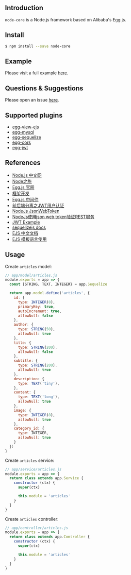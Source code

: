 ## Introduction
`node-core` is a Node.js framework based on Alibaba's Egg.js.

## Install
```bash
$ npm install --save node-core
```

## Example
Please visit a full example [here](https://github.com/zhaotoday/egg.js).

## Questions & Suggestions
Please open an issue [here](https://github.com/zhaotoday/node-core/issues).

## Supported plugins
- [egg-view-ejs](https://github.com/eggjs/egg-view-ejs)
- [egg-mysql](https://github.com/eggjs/egg-mysql)
- [egg-sequelize](https://github.com/eggjs/egg-sequelize)
- [egg-cors](https://github.com/eggjs/egg-cors)
- [egg-jwt](https://github.com/okoala/egg-jwt)

## References
- [Node.js 中文网](http://nodejs.cn/)
- [Node之旅](http://www.hunaisong.cn/category/tech-note/node%E4%B9%8B%E6%97%85/)
- [Egg.js 官网](https://eggjs.org/zh-cn/)
- [框架开发](https://eggjs.org/zh-cn/advanced/framework.html)
- [Egg.js 中间件](https://github.com/eggjs/egg/blob/master/docs/source/zh-cn/basics/middleware.md)
- [前后端分离之JWT用户认证](http://lion1ou.win/2017/01/18/)
- [NodeJs JsonWebToken](http://blog.csdn.net/qq_27818541/article/details/53067387)
- [NodeJs使用json web token验证REST服务](http://blog.csdn.net/offbye/article/details/47617367)
- [JWT Example](https://github.com/yin-fan/todoList)
- [sequelizejs docs](http://docs.sequelizejs.com/)
- [EJS 中文文档](https://segmentfault.com/a/1190000004286562)
- [EJS 模板语言使用](https://www.w3cschool.cn/weflow/weflow-ejs.html)

## Usage
Create `articles` model:
```js
// app/model/articles.js
module.exports = app => {
  const {STRING, TEXT, INTEGER} = app.Sequelize

  return app.model.define('articles', {
    id: {
      type: INTEGER(8),
      primaryKey: true,
      autoIncrement: true,
      allowNull: false
    },
    author: {
      type: STRING(50),
      allowNull: true
    },
    title: {
      type: STRING(200),
      allowNull: false
    },
    subtitle: {
      type: STRING(200),
      allowNull: true
    },
    description: {
      type: TEXT('tiny'),
    },
    content: {
      type: TEXT('long'),
      allowNull: true
    },
    image: {
      type: INTEGER(8),
      allowNull: true
    },
    category_id: {
      type: INTEGER,
      allowNull: true
    }
  })
}
```


Create `articles` service:
```js
// app/service/articles.js
module.exports = app => {
  return class extends app.Service {
    constructor (ctx) {
      super(ctx)

      this.module = 'articles'
    }
  }
}
```

Create `articles` controller:
```js
// app/controller/articles.js
module.exports = app => {
  return class extends app.Controller {
    constructor (ctx) {
      super(ctx)

      this.module = 'articles'
    }
  }
}
```